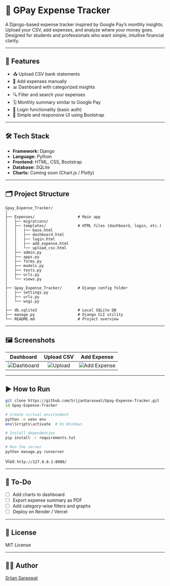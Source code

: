 
# 💸 GPay Expense Tracker

A Django-based expense tracker inspired by Google Pay’s monthly insights. Upload your CSV, add expenses, and analyze where your money goes. Designed for students and professionals who want simple, intuitive financial clarity.

---

## 🚀 Features

- 📤 Upload CSV bank statements
- 📝 Add expenses manually
- 📊 Dashboard with categorized insights
- 🔍 Filter and search your expenses
- 🗓️ Monthly summary similar to Google Pay
- 🔐 Login functionality (basic auth)
- 🧠 Simple and responsive UI using Bootstrap

---

## 🛠️ Tech Stack

- **Framework:** Django
- **Language:** Python
- **Frontend:** HTML, CSS, Bootstrap
- **Database:** SQLite
- **Charts:** Coming soon (Chart.js / Plotly)

---

## 🗂️ Project Structure

```
Gpay_Expense_Tracker/
│
├── Expenses/                   # Main app
│   ├── migrations/
│   ├── templates/              # HTML files (dashboard, login, etc.)
│   │   ├── base.html
│   │   ├── dashboard.html
│   │   ├── login.html
│   │   ├── add_expense.html
│   │   └── upload_csv.html
│   ├── admin.py
│   ├── apps.py
│   ├── forms.py
│   ├── models.py
│   ├── tests.py
│   ├── urls.py
│   └── views.py
│
├── Gpay_Expense_Tracker/       # Django config folder
│   ├── settings.py
│   ├── urls.py
│   └── wsgi.py
│
├── db.sqlite3                  # Local SQLite DB
├── manage.py                   # Django CLI utility
└── README.md                   # Project overview
```

---

## 🖼️ Screenshots

Dashboard              |  Upload CSV            |  Add Expense
:---------------------:|:----------------------:|:----------------------:
![Dashboard](screenshots/dashboard.png) | ![Upload](screenshots/upload.png) | ![Add Expense](screenshots/add_expense.png)

---

## ▶️ How to Run

```bash
git clone https://github.com/SrijanSaraswat/Gpay-Expense-Tracker.git
cd Gpay-Expense-Tracker

# Create virtual environment
python -m venv env
env\Scripts\activate  # On Windows

# Install dependencies
pip install -r requirements.txt

# Run the server
python manage.py runserver
```

Visit: `http://127.0.0.1:8000/`

---

## 📌 To-Do

- [ ] Add charts to dashboard
- [ ] Export expense summary as PDF
- [ ] Add category-wise filters and graphs
- [ ] Deploy on Render / Vercel

---

## 📄 License

MIT License

---

## 👨‍💻 Author

[Srijan Saraswat](https://github.com/SrijanSaraswat)
